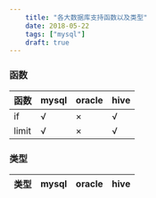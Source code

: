 ```yaml
---
    title: "各大数据库支持函数以及类型"
    date: 2018-05-22
    tags: ["mysql"]
    draft: true
---
```

### 函数

|函数|mysql|oracle|hive|
|---|---|---|---|
|if|√|×|√|
|limit|√|×|√|

### 类型

|类型|mysql|oracle|hive|
|---|---|---|---|

